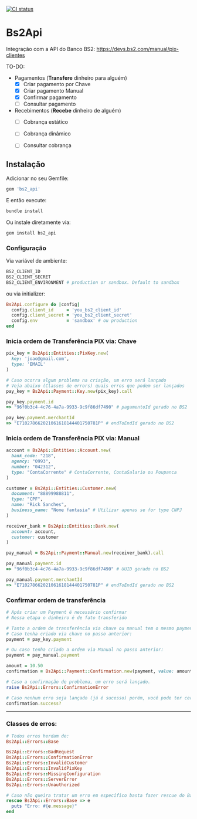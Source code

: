 [![CI status](https://github.com/latamgateway/bs2_api/actions/workflows/test.yml/badge.svg?branch=main)](https://github.com/latamgateway/bs2_api/actions/workflows/test.yml)

# Bs2Api

Integração com a API do Banco BS2: https://devs.bs2.com/manual/pix-clientes

TO-DO:
- Pagamentos (**Transfere** dinheiro para alguém)
  - [x] Criar pagamento por Chave
  - [x] Criar pagamento Manual
  - [x] Confirmar pagamento
  - [ ] Consultar pagamento
- Recebimentos (**Recebe** dinheiro de alguém)
  - [ ] Cobrança estático
  - [ ] Cobrança dinâmico
  - [ ] Consultar cobrança


## Instalação

Adicionar no seu Gemfile:
```ruby
gem 'bs2_api'
```

E então execute:
```bash
bundle install
```

Ou instale diretamente via:
```bash
gem install bs2_api
```

### Configuração
Via variável de ambiente:
```bash
BS2_CLIENT_ID
BS2_CLIENT_SECRET
BS2_CLIENT_ENVIRONMENT # production or sandbox. Default to sandbox
```

ou via initializer:

```ruby
Bs2Api.configure do |config|
  config.client_id     = 'you_bs2_client_id'
  config.client_secret = 'you_bs2_client_secret'
  config.env           = 'sandbox' # ou production
end
```

### Inicia ordem de Transferência PIX via: Chave

```ruby
pix_key = Bs2Api::Entities::PixKey.new(
  key: 'joao@gmail.com',
  type: 'EMAIL'
)

# Caso ocorra algum problema na criação, um erro será lançado
# Veja abaixo (Classes de errors) quais erros que podem ser lançados
pay_key = Bs2Api::Payment::Key.new(pix_key).call

pay_key.payment.id
=> "96f0b3c4-4c76-4a7a-9933-9c9f86df7490" # pagamentoId gerado no BS2

pay_key.payment.merchantId
=> "E710278662021061618144401750781P" # endToEndId gerado no BS2

```

### Inicia ordem de Transferência PIX via: Manual

```ruby
account = Bs2Api::Entities::Account.new(
  bank_code: "218",
  agency: "0993",
  number: "042312",
  type: "ContaCorrente" # ContaCorrente, ContaSalario ou Poupanca
)

customer = Bs2Api::Entities::Customer.new(
  document: "88899988811",
  type: "CPF",
  name: "Rick Sanches",
  business_name: "Nome fantasia" # Utilizar apenas se for type CNPJ
)

receiver_bank = Bs2Api::Entities::Bank.new(
  account: account,
  customer: customer
)

pay_manual = Bs2Api::Payment::Manual.new(receiver_bank).call

pay_manual.payment.id
=> "96f0b3c4-4c76-4a7a-9933-9c9f86df7490" # UUID gerado no BS2

pay_manual.payment.merchantId
=> "E710278662021061618144401750781P" # endToEndId gerado no BS2
```

### Confirmar ordem de transferência
```ruby
# Após criar um Payment é necessário confirmar
# Nessa etapa o dinheiro é de fato transferido

# Tanto a ordem de transferência via chave ou manual tem o mesmo payment.
# Caso tenha criado via chave no passo anterior:
payment = pay_key.payment

# Ou caso tenha criado a ordem via Manual no passo anterior:
payment = pay_manual.payment

amount = 10.50
confirmation = Bs2Api::Payment::Confirmation.new(payment, value: amount).call

# Caso a confirmação de problema, um erro será lançado.
raise Bs2Api::Errors::ConfirmationError

# Caso nenhum erro seja lançado (já é sucesso) porém, você pode ter certeza com
confirmation.success?
```
---
### Classes de erros:
```ruby
# Todos erros herdam de:
Bs2Api::Errors::Base

Bs2Api::Errors::BadRequest
Bs2Api::Errors::ConfirmationError
Bs2Api::Errors::InvalidCustomer
Bs2Api::Errors::InvalidPixKey
Bs2Api::Errors::MissingConfiguration
Bs2Api::Errors::ServerError
Bs2Api::Errors::Unauthorized

# Caso não queira tratar um erro em específico basta fazer rescue do Base
rescue Bs2Api::Errors::Base => e
  puts "Erro: #{e.message}"
end
```
